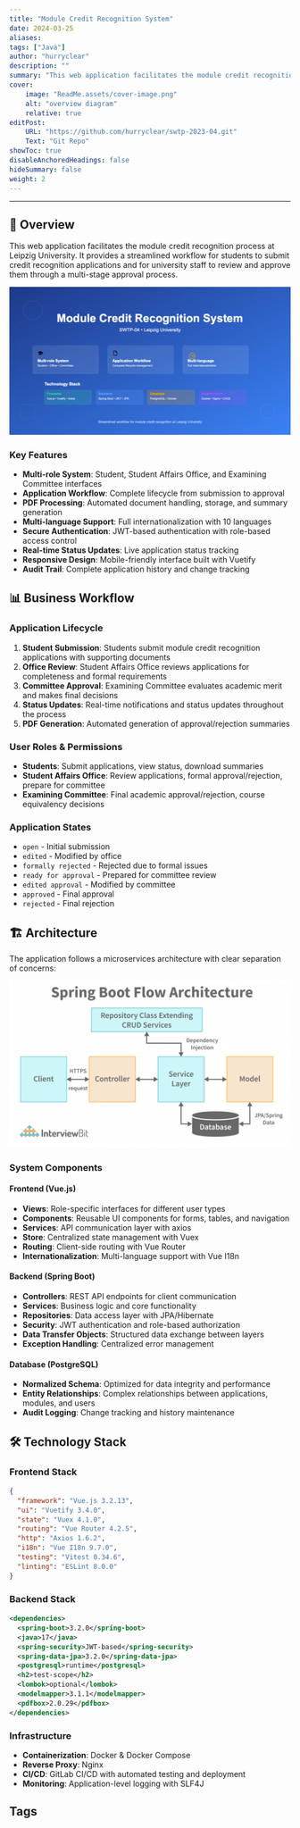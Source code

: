 ```yaml
---
title: "Module Credit Recognition System"
date: 2024-03-25
aliases: 
tags: ["Java"]
author: "hurryclear"
description: "" 
summary: "This web application facilitates the module credit recognition process at Leipzig University. It provides a streamlined workflow for students to submit credit recognition applications and for university staff to review and approve them through a multi-stage approval process."
cover:
    image: "ReadMe.assets/cover-image.png"
    alt: "overview diagram"
    relative: true
editPost:
    URL: "https://github.com/hurryclear/swtp-2023-04.git"
    Text: "Git Repo"
showToc: true
disableAnchoredHeadings: false
hideSummary: false
weight: 2
---
```



---
## 🎯 Overview

This web application facilitates the module credit recognition process at Leipzig University. It provides a streamlined workflow for students to submit credit recognition applications and for university staff to review and approve them through a multi-stage approval process.

![Overview](ReadMe.assets/cover-image.png)

### Key Features

- **Multi-role System**: Student, Student Affairs Office, and Examining Committee interfaces
- **Application Workflow**: Complete lifecycle from submission to approval
- **PDF Processing**: Automated document handling, storage, and summary generation
- **Multi-language Support**: Full internationalization with 10 languages
- **Secure Authentication**: JWT-based authentication with role-based access control
- **Real-time Status Updates**: Live application status tracking
- **Responsive Design**: Mobile-friendly interface built with Vuetify
- **Audit Trail**: Complete application history and change tracking

## 📊 Business Workflow

### Application Lifecycle

1. **Student Submission**: Students submit module credit recognition applications with supporting documents
2. **Office Review**: Student Affairs Office reviews applications for completeness and formal requirements
3. **Committee Approval**: Examining Committee evaluates academic merit and makes final decisions
4. **Status Updates**: Real-time notifications and status updates throughout the process
5. **PDF Generation**: Automated generation of approval/rejection summaries

### User Roles & Permissions

- **Students**: Submit applications, view status, download summaries
- **Student Affairs Office**: Review applications, formal approval/rejection, prepare for committee
- **Examining Committee**: Final academic approval/rejection, course equivalency decisions

### Application States

- `open` - Initial submission
- `edited` - Modified by office
- `formally rejected` - Rejected due to formal issues
- `ready for approval` - Prepared for committee review
- `edited approval` - Modified by committee
- `approved` - Final approval
- `rejected` - Final rejection

## 🏗️ Architecture

The application follows a microservices architecture with clear separation of concerns:

![Web Application Architecture](ReadMe.assets/image-20250129162036033.png)

### System Components

#### Frontend (Vue.js)

- **Views**: Role-specific interfaces for different user types
- **Components**: Reusable UI components for forms, tables, and navigation
- **Services**: API communication layer with axios
- **Store**: Centralized state management with Vuex
- **Routing**: Client-side routing with Vue Router
- **Internationalization**: Multi-language support with Vue I18n

#### Backend (Spring Boot)

- **Controllers**: REST API endpoints for client communication
- **Services**: Business logic and core functionality
- **Repositories**: Data access layer with JPA/Hibernate
- **Security**: JWT authentication and role-based authorization
- **Data Transfer Objects**: Structured data exchange between layers
- **Exception Handling**: Centralized error management

#### Database (PostgreSQL)

- **Normalized Schema**: Optimized for data integrity and performance
- **Entity Relationships**: Complex relationships between applications, modules, and users
- **Audit Logging**: Change tracking and history maintenance

## 🛠️ Technology Stack

### Frontend Stack

```json
{
  "framework": "Vue.js 3.2.13",
  "ui": "Vuetify 3.4.0",
  "state": "Vuex 4.1.0",
  "routing": "Vue Router 4.2.5",
  "http": "Axios 1.6.2",
  "i18n": "Vue I18n 9.7.0",
  "testing": "Vitest 0.34.6",
  "linting": "ESLint 8.0.0"
}
```

### Backend Stack

```xml
<dependencies>
  <spring-boot>3.2.0</spring-boot>
  <java>17</java>
  <spring-security>JWT-based</spring-security>
  <spring-data-jpa>3.2.0</spring-data-jpa>
  <postgresql>runtime</postgresql>
  <h2>test-scope</h2>
  <lombok>optional</lombok>
  <modelmapper>3.1.1</modelmapper>
  <pdfbox>2.0.29</pdfbox>
</dependencies>
```

### Infrastructure

- **Containerization**: Docker & Docker Compose
- **Reverse Proxy**: Nginx
- **CI/CD**: GitLab CI/CD with automated testing and deployment
- **Monitoring**: Application-level logging with SLF4J

## Tags
